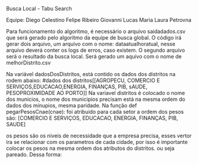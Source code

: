 Busca Local - Tabu Search

Equipe: Diego Celestino
		Felipe Ribeiro
		Giovanni Lucas
		Maria Laura Petrovna

Para funcionamento do algoritmo, é necessário o arquivo saidadados.csv que será gerado pelo algoritmo da equipe de busca global.
O código irá gerar dois arquivo, um arquivo com o nome: dataatualhoratual, nesse arquivo deverá conter os logs de erros, caso existem.
O segundo arquivo será o resultado da busca local. Será gerado um aquivo com o nome de melhorDistrito.csv

Na variável dadosDosDistritos, está contido os dados dos distritos na rodem abaixo: 
#dados dos distritos[[AGROPECU, COMERCIO E SERVIÇOS,EDUCACAO,ENERGIA,  FINANÇAS, PIB, sAUDE, PESOPROXIMIDADE AO PORTO]]
Na variavel distritos é colocado o nome dos municios, o nome dos municipios precisam está na mesma ordem do dados dos minupios, mesma paridade.
Na função def pegarPesosCnae(cnae):
foi atribuido para cada setor
a ordem dos pesos são: [COMERCIO E SERVIÇOS,  EDUCACAO, ENERGIA, FINANÇAS,  PIB,  SAUDE]

os pesos são os niveis de necessidade que a empresa precisa, esses vertor ira se relacionar com os parametros de cada cidade, por isso é importante
colocar os pesos na mesma ordem dos atributos do distritos. ou seja pareado. Dessa forma:
